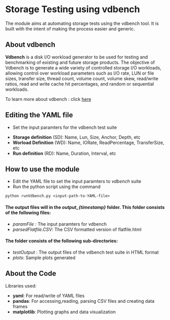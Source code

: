 # Storage Testing using vdbench

The module aims at automating storage tests using the vdbench tool. It is built with the intent of 
making the process easier and generic. 

## About vdbench

**Vdbench** is a disk I/O workload generator to be used for testing and benchmarking of existing
and future storage products. The objective of Vdbench is to generate a wide variety of controlled storage I/O workloads,
allowing control over workload parameters such as I/O rate, LUN or file sizes, transfer size,
thread count, volume count, volume skew, read/write ratios, read and write cache hit
percentages, and random or sequential workloads.

To learn more about vdbench : click [here](https://github.com/openebs/test-storage/blob/master/vdbench/vdbench.pdf)

## Editing the YAML file

* Set the input paramters for the vdbench test suite 
- **Storage definition** (SD): Name, Lun, Size, Anchor, Depth, etc
- **Worload Definition** (WD): Name, IORate, ReadPercentage, TransferSize, etc
- **Run definition** (RD): Name, Duration, Interval, etc

## How to use the module

* Edit the YAML file to set the input paramters to *vdbench* suite
* Run the python script using the command
```
python runVdbench.py <input-path-to-YAML-file>
```
#### The output files will in the *output_{timestamp}* folder. This folder consists of the following files:
- *paramFile* : The input paramters for vdbench
- *parsedFlatfile.CSV*: The CSV formatted version of flatfile.html 

#### The folder consists of the following sub-directories:
- *testOutput* : The output files of the vdbench test suite in HTML format
- *plots*: Sample plots generated 

## About the Code

Libraries used:

* **yaml**: For read/write of YAML files
* **pandas**: For accessing,reading, parsing CSV files and creating data frames
* **matplotlib**: Plotting graphs and data visualization


